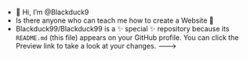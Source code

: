 - 👋 Hi, I’m @Blackduck9
-  Is there anyone who can teach me how to create a Website 🙂
-  Blackduck99/Blackduck99 is a ✨ special ✨ repository because its `README.md` (this file) appears on your GitHub profile.
You can click the Preview link to take a look at your changes.
--->
